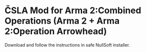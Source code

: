 ČSLA Mod for Arma 2:Combined Operations (Arma 2 + Arma 2:Operation Arrowhead)
=============================================================================

Download and follow the instructions in safe NullSoft installer.
